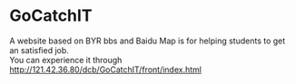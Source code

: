 # GoCatchIT
A website based on BYR bbs and Baidu Map is for helping students to get an satisfied job.
<br>
You can experience it through http://121.42.36.80/dcb/GoCatchIT/front/index.html

